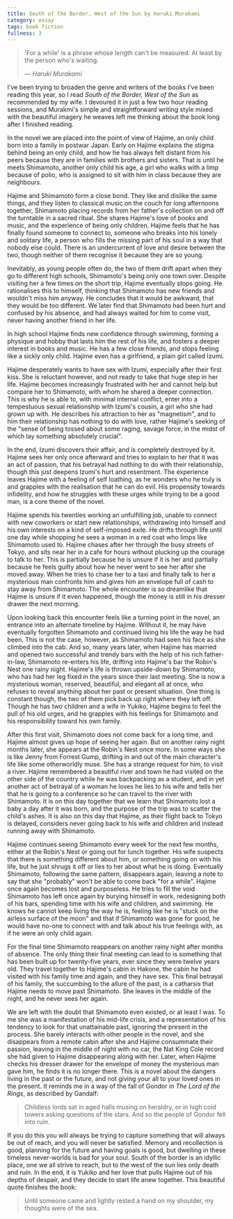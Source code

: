 ```yaml
---
title: South of the Border, West of the Sun by Haruki Murakami
category: essay
tags: book fiction
fullness: 3
---
```


> 'For a while' is a phrase whose length can't be measured. At least by the person who's waiting.
>
> <cite>— Haruki Murakami</cite>

I've been trying to broaden the genre and writers of the books I've been reading this year, so I read _South of the Border, West of the Sun_ as recommended by my wife. I devoured it in just a few two hour reading sessions, and Murakmi's simple and straightforward writing style mixed with the beautiful imagery he weaves left me thinking about the book long after I finished reading.

<!--more-->

In the novel we are placed into the point of view of Hajime, an only child born into a family in postwar Japan. Early on Hajime explains the stigma behind being an only child, and how he has always felt distant from his peers because they are in families with brothers and sisters. That is until he meets Shimamoto, another only child his age, a girl who walks with a limp because of polio, who is assigned to sit with him in class because they are neighbours.

Hajime and Shimamoto form a close bond. They like and dislike the same things, and they listen to classical music on the couch for long afternoons together, Shimamoto placing records from her father's collection on and off the turntable in a sacred ritual. She shares Hajime's love of books and music, and the experience of being only children. Hajime feels that he has finally found someone to connect to, someone who breaks into his lonely and solitary life, a person who fills the missing part of his soul in a way that nobody else could. There is an undercurrent of love and desire between the two, though neither of them recognise it because they are so young.

Inevitably, as young people often do, the two of them drift apart when they go to different high schools, Shimamoto's being only one town over. Despite visiting her a few times on the short trip, Hajime eventually stops going. He rationalises this to himself, thinking that Shimamoto has new friends and wouldn't miss him anyway. He concludes that it would be awkward, that they would be too different. We later find that Shimamoto had been hurt and confused by his absence, and had always waited for him to come visit, never having another friend in her life.

In high school Hajime finds new confidence through swimming, forming a physique and hobby that lasts him the rest of his life, and fosters a deeper interest in books and music. He has a few close friends, and stops feeling like a sickly only child. Hajime even has a girlfriend, a plain girl called Izumi.

Hajime desperately wants to have sex with Izumi, especially after their first kiss. She is reluctant however, and not ready to take that huge step in her life. Hajime becomes increasingly frustrated with her and cannot help but compare her to Shimamoto, with whom he shared a deeper connection. This is why he is able to, with minimal internal conflict, enter into a tempestuous sexual relationship with Izumi's cousin, a girl who she had grown up with. He describes his attraction to her as "magnetism", and to him their relationship has nothing to do with love, rather Hajime's seeking of the "sense of being tossed about some raging, savage force, in the midst of which lay something absolutely crucial".

In the end, Izumi discovers their affair, and is completely destroyed by it. Hajime sees her only once afterward and tries to explain to her that it was an act of passion, that his betrayal had nothing to do with their relationship, though this just deepens Izumi's hurt and resentment. The experience leaves Hajime with a feeling of self loathing, as he wonders who he truly is and grapples with the realisation that he can do evil. His propensity towards infidelity, and how he struggles with these urges while trying to be a good man, is a core theme of the novel.

Hajime spends his twenties working an unfulfilling job, unable to connect with new coworkers or start new relationships, withdrawing into himself and his own interests on a kind of self-imposed exile. He drifts through life until one day while shopping he sees a woman in a red coat who limps like Shimamoto used to. Hajime chases after her through the busy streets of Tokyo, and sits near her in a cafe for hours without plucking up the courage to talk to her. This is partially because he is unsure if it is her and partially because he feels guilty about how he never went to see her after she moved away. When he tries to chase her to a taxi and finally talk to her a mysterious man confronts him and gives him an envelope full of cash to stay away from Shimamoto. The whole encounter is so dreamlike that Hajime is unsure if it even happened, though the money is still in his dresser drawer the next morning.

Upon looking back this encounter feels like a turning point in the novel, an entrance into an alternate timeline by Hajime. Without it, he may have eventually forgotten Shimamoto and continued living his life the way he had been. This is not the case, however, as Shimamoto had seen his face as she climbed into the cab. And so, many years later, when Hajime has married and opened two successful and trendy bars with the help of his rich father-in-law, Shimamoto re-enters his life, drifting into Hajime's bar the Robin's Nest one rainy night. Hajime's life is thrown upside-down by Shimamoto, who has had her leg fixed in the years since their last meeting. She is now a mysterious woman, reserved, beautiful, and elegant all at once, who refuses to reveal anything about her past or present situation. One thing is constant though, the two of them pick back up right where they left off. Though he has two children and a wife in Yukiko, Hajime begins to feel the pull of his old urges, and he grapples with his feelings for Shimamoto and his responsibility toward his own family.

After this first visit, Shimamoto does not come back for a long time, and Hajime almost gives up hope of seeing her again. But on another rainy night months later, she appears at the Robin's Nest once more. In some ways she is like Jenny from Forrest Gump, drifting in and out of the main character's life like some otherworldly muse. She has a strange request for him, to visit a river. Hajime remembered a beautiful river and town he had visited on the other side of the country while he was backpacking as a student, and in yet another act of betrayal of a woman he loves he lies to his wife and tells her that he is going to a conference so he can travel to the river with Shimamoto. It is on this day together that we learn that Shimamoto lost a baby a day after it was born, and the purpose of the trip was to scatter the child's ashes. It is also on this day that Hajime, as their flight back to Tokyo is delayed, considers never going back to his wife and children and instead running away with Shimamoto.

Hajime continues seeing Shimamoto every week for the next few months, either at the Robin's Nest or going out for lunch together. His wife suspects that there is something different about him, or something going on with his life, but he just shrugs it off or lies to her about what he is doing. Eventually Shimamoto, following the same pattern, disappears again, leaving a note to say that she "probably" won't be able to come back "for a while". Hajime once again becomes lost and purposeless. He tries to fill the void Shimamoto has left once again by burying himself in work, redesigning both of his bars, spending time with his wife and children, and swimming. He knows he cannot keep living the way he is, feeling like he is "stuck on the airless surface of the moon" and that if Shimamoto was gone for good, he would have no-one to connect with and talk about his true feelings with, as if he were an only child again.

For the final time Shimamoto reappears on another rainy night after months of absence. The only thing their final meeting can lead to is something that has been built up for twenty-five years, ever since they were twelve years old. They travel together to Hajime's cabin in Hakone, the cabin he had visited with his family time and again, and they have sex. This final betrayal of his family, the succumbing to the allure of the past, is a catharsis that Hajime needs to move past Shimamoto. She leaves in the middle of the night, and he never sees her again.

We are left with the doubt that Shimamoto even existed, or at least I was. To me she was a manifestation of his mid-life crisis, and a representation of his tendency to look for that unattainable past, ignoring the present in the process. She barely interacts with other people in the novel, and she disappears from a remote cabin after she and Hajime consummate their passion, leaving in the middle of night with no car, the Nat King Cole record she had given to Hajime disappearing along with her. Later, when Hajime checks his dresser drawer for the envelope of money the mysterious man gave him, he finds it is no longer there. This is a novel about the dangers living in the past or the future, and not giving your all to your loved ones in the present. It reminds me in a way of the fall of Gondor in _The Lord of the Rings_, as described by Gandalf:

> Childless lords sat in aged halls musing on heraldry, or in high cold towers asking questions of the stars. And so the people of Gondor fell into ruin.

 If you do this you will always be trying to capture something that will always be out of reach, and you will never be satisfied. Memory and recollection is good, planning for the future and having goals is good, but dwelling in these timeless never-worlds is bad for your soul. South of the border is an idyllic place, one we all strive to reach, but to the west of the sun lies only death and ruin. In the end, it is Yukiko and her love that pulls Hajime out of his depths of despair, and they decide to start life anew together. This beautiful quote finishes the book:

> Until someone came and lightly rested a hand on my shoulder, my thoughts were of the sea.

